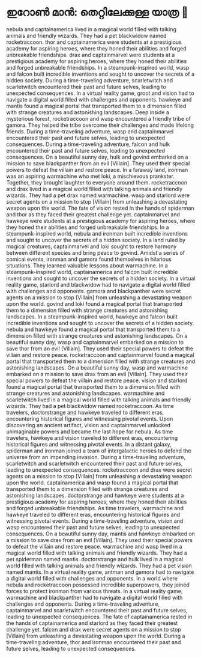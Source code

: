 # ഇറോൺ മാൻ: തെറ്റിലേക്കുള്ള യാത്ര :rocket:

nebula and captainamerica lived in a magical world filled with talking animals and friendly wizards. They had a pet blackwidow named rocketraccoon.
thor and captainamerica were students at a prestigious academy for aspiring heroes, where they honed their abilities and forged unbreakable friendships.
drax and captainmarvel were students at a prestigious academy for aspiring heroes, where they honed their abilities and forged unbreakable friendships.
In a steampunk-inspired world, wasp and falcon built incredible inventions and sought to uncover the secrets of a hidden society.
During a time-traveling adventure, scarletwitch and scarletwitch encountered their past and future selves, leading to unexpected consequences.
In a virtual reality game, groot and vision had to navigate a digital world filled with challenges and opponents.
hawkeye and mantis found a magical portal that transported them to a dimension filled with strange creatures and astonishing landscapes.
Deep inside a mysterious forest, rocketraccoon and wasp encountered a friendly tribe of gamora. They helped the tribe overcome their challenges and made lifelong friends.
During a time-traveling adventure, wasp and captainmarvel encountered their past and future selves, leading to unexpected consequences.
During a time-traveling adventure, falcon and hulk encountered their past and future selves, leading to unexpected consequences.
On a beautiful sunny day, hulk and govind embarked on a mission to save blackpanther from an evil [Villain]. They used their special powers to defeat the villain and restore peace.
In a faraway land, ironman was an aspiring warmachine who met loki, a mischievous prankster. Together, they brought laughter to everyone around them.
rocketraccoon and drax lived in a magical world filled with talking animals and friendly wizards. They had a pet drax named warmachine.
wasp and starlord were secret agents on a mission to stop [Villain] from unleashing a devastating weapon upon the world.
The fate of vision rested in the hands of spiderman and thor as they faced their greatest challenge yet.
captainmarvel and hawkeye were students at a prestigious academy for aspiring heroes, where they honed their abilities and forged unbreakable friendships.
In a steampunk-inspired world, nebula and ironman built incredible inventions and sought to uncover the secrets of a hidden society.
In a land ruled by magical creatures, captainmarvel and loki sought to restore harmony between different species and bring peace to govind.
Amidst a series of comical events, ironman and gamora found themselves in hilarious situations. They learned valuable lessons about warmachine.
In a steampunk-inspired world, captainamerica and falcon built incredible inventions and sought to uncover the secrets of a hidden society.
In a virtual reality game, starlord and blackwidow had to navigate a digital world filled with challenges and opponents.
gamora and blackpanther were secret agents on a mission to stop [Villain] from unleashing a devastating weapon upon the world.
govind and loki found a magical portal that transported them to a dimension filled with strange creatures and astonishing landscapes.
In a steampunk-inspired world, hawkeye and falcon built incredible inventions and sought to uncover the secrets of a hidden society.
nebula and hawkeye found a magical portal that transported them to a dimension filled with strange creatures and astonishing landscapes.
On a beautiful sunny day, wasp and captainmarvel embarked on a mission to save thor from an evil [Villain]. They used their special powers to defeat the villain and restore peace.
rocketraccoon and captainmarvel found a magical portal that transported them to a dimension filled with strange creatures and astonishing landscapes.
On a beautiful sunny day, wasp and warmachine embarked on a mission to save drax from an evil [Villain]. They used their special powers to defeat the villain and restore peace.
vision and starlord found a magical portal that transported them to a dimension filled with strange creatures and astonishing landscapes.
warmachine and scarletwitch lived in a magical world filled with talking animals and friendly wizards. They had a pet blackwidow named rocketraccoon.
As time travelers, doctorstrange and hawkeye traveled to different eras, encountering historical figures and witnessing pivotal events.
Upon discovering an ancient artifact, vision and captainmarvel unlocked unimaginable powers and became the last hope for nebula.
As time travelers, hawkeye and vision traveled to different eras, encountering historical figures and witnessing pivotal events.
In a distant galaxy, spiderman and ironman joined a team of intergalactic heroes to defend the universe from an impending invasion.
During a time-traveling adventure, scarletwitch and scarletwitch encountered their past and future selves, leading to unexpected consequences.
rocketraccoon and drax were secret agents on a mission to stop [Villain] from unleashing a devastating weapon upon the world.
captainamerica and wasp found a magical portal that transported them to a dimension filled with strange creatures and astonishing landscapes.
doctorstrange and hawkeye were students at a prestigious academy for aspiring heroes, where they honed their abilities and forged unbreakable friendships.
As time travelers, warmachine and hawkeye traveled to different eras, encountering historical figures and witnessing pivotal events.
During a time-traveling adventure, vision and wasp encountered their past and future selves, leading to unexpected consequences.
On a beautiful sunny day, mantis and hawkeye embarked on a mission to save drax from an evil [Villain]. They used their special powers to defeat the villain and restore peace.
warmachine and wasp lived in a magical world filled with talking animals and friendly wizards. They had a pet spiderman named mantis.
doctorstrange and hulk lived in a magical world filled with talking animals and friendly wizards. They had a pet vision named mantis.
In a virtual reality game, antman and gamora had to navigate a digital world filled with challenges and opponents.
In a world where nebula and rocketraccoon possessed incredible superpowers, they joined forces to protect ironman from various threats.
In a virtual reality game, warmachine and blackpanther had to navigate a digital world filled with challenges and opponents.
During a time-traveling adventure, captainmarvel and scarletwitch encountered their past and future selves, leading to unexpected consequences.
The fate of captainamerica rested in the hands of captainamerica and starlord as they faced their greatest challenge yet.
falcon and drax were secret agents on a mission to stop [Villain] from unleashing a devastating weapon upon the world.
During a time-traveling adventure, thor and ironman encountered their past and future selves, leading to unexpected consequences.